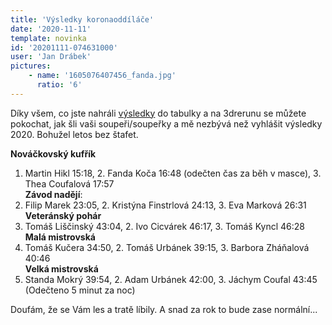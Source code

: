 ```yaml
---
title: 'Výsledky koronaoddíláče'
date: '2020-11-11'
template: novinka
id: '20201111-074631000'
user: 'Jan Drábek'
pictures:
    - name: '1605076407456_fanda.jpg'
      ratio: '6'
---
```

Díky všem, co jste nahráli [výsledky](https://docs.google.com/spreadsheets/d/1Koo_w29gd3vg2TdwjkFgSKiliYIx3zpMcWCijNoU1kM/edit?usp=sharing) do tabulky a na 3drerunu se můžete pokochat, jak šli vaši soupeři/soupeřky a mě nezbývá než vyhlášit výsledky 2020. Bohužel letos bez štafet.

**Nováčkovský kufřík**

1.  Martin Hikl 15:18, 2. Fanda Koča 16:48 (odečten čas za běh v masce), 3. Thea Coufalová 17:57  
    **Závod nadějí**:
1.  Filip Marek 23:05, 2. Kristýna Finstrlová 24:13, 3. Eva Marková 26:31  
    **Veteránský pohár**
1.  Tomáš Liščinský 43:04, 2. Ivo Cicvárek 46:17, 3. Tomáš Kyncl 46:28  
    **Malá mistrovská**
1.  Tomáš Kučera 34:50, 2. Tomáš Urbánek 39:15, 3. Barbora Zháňalová 40:46  
    **Velká mistrovská**
1.  Standa Mokrý 39:54, 2. Adam Urbánek 42:00, 3. Jáchym Coufal 43:45 (Odečteno 5 minut za noc)

Doufám, že se Vám les a tratě líbily. A snad za rok to bude zase normální...

